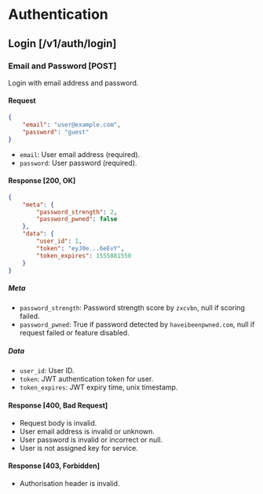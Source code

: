 # Authentication

## Login [/v1/auth/login]

### Email and Password [POST]

Login with email address and password.

#### Request

```JSON
{
    "email": "user@example.com",
    "password": "guest"
}
```

- `email`: User email address (required).
- `password`: User password (required).

#### Response [200, OK]

```JSON
{
    "meta": {
        "password_strength": 2,
        "password_pwned": false
    },
    "data": {
        "user_id": 1,
        "token": "eyJ0e...6eEvY",
        "token_expires": 1555881550
    }
}
```

##### Meta

- `password_strength`: Password strength score by `zxcvbn`, null if scoring failed.
- `password_pwned`: True if password detected by `haveibeenpwned.com`, null if request failed or feature disabled.

##### Data

- `user_id`: User ID.
- `token`: JWT authentication token for user.
- `token_expires`: JWT expiry time, unix timestamp.

#### Response [400, Bad Request]

- Request body is invalid.
- User email address is invalid or unknown.
- User password is invalid or incorrect or null.
- User is not assigned key for service.

#### Response [403, Forbidden]

- Authorisation header is invalid.
